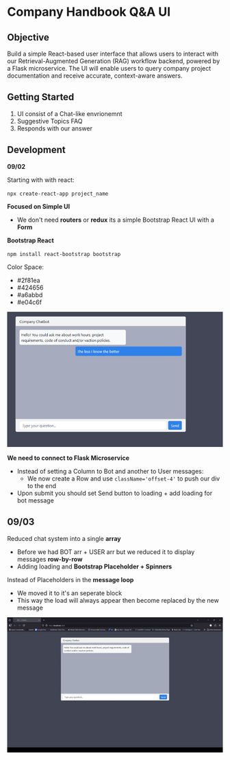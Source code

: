 # Company Handbook Q&A UI

## Objective

Build a simple React-based user interface that allows users to interact with our Retrieval-Augmented Generation (RAG) workflow backend, powered by a Flask microservice. The UI will enable users to query company project documentation and receive accurate, context-aware answers.

## Getting Started 

1. UI consist of a Chat-like envrionemnt 
2. Suggestive Topics FAQ 
3. Responds with our answer 

## Development 

**09/02**

Starting with with react:

`npx create-react-app project_name`

**Focused on Simple UI**
- We don't need **routers** or **redux** its a simple Bootstrap React UI with a **Form**

**Bootstrap React**

`npm install react-bootstrap bootstrap`

Color Space:
- #2f81ea
- #424656
- #a6abbd
- #e04c6f

 <img src="iteration1.png">

 **We need to connect to Flask Microservice**
 - Instead of setting a Column to Bot and another to User messages:
   - We now create a Row and use `className='offset-4'` to push our div to the end 
 - Upon submit you should set Send button to loading + add loading for bot message

## 09/03

Reduced chat system into a single **array**
- Before we had BOT arr + USER arr but we reduced it to display messages **row-by-row** 
- Adding loading and **Bootstrap Placeholder + Spinners** 

Instead of Placeholders in the **message loop**
- We moved it to it's an seperate block
- This way the load will always appear then become replaced by the new message 

<img src='rag_pipeline_ui.gif'>